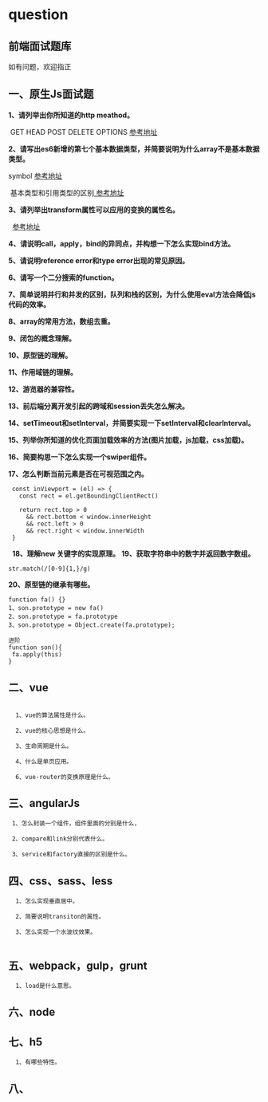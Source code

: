 # question
## 前端面试题库

如有问题，欢迎指正

## 一、原生Js面试题

 __1、请列举出你所知道的http meathod。__
 
  GET HEAD POST DELETE OPTIONS
  [ 参考地址]( https://www.jianshu.com/p/1a49a7b08ee0)
 
 __2、请写出es6新增的第七个基本数据类型，并简要说明为什么array不是基本数据类型。__
 
   symbol [ 参考地址]( http://es6.ruanyifeng.com/#docs/symbol)
  
   基本类型和引用类型的区别[ 参考地址]( https://www.cnblogs.com/cxying93/p/6106469.html)
 
 __3、请列举出transform属性可以应用的变换的属性名。__
 
   [ 参考地址]( http://www.w3school.com.cn/cssref/pr_transform.asp)
   
 __4、请说明call，apply，bind的异同点，并构想一下怎么实现bind方法。__
 
 
 __5、请说明reference error和type error出现的常见原因。__
 
 __6、请写一个二分搜索的function。__
 
 __7、简单说明并行和并发的区别，队列和栈的区别，为什么使用eval方法会降低js代码的效率。__
 
__8、array的常用方法，数组去重。__

__9、闭包的概念理解。__
 
__10、原型链的理解。__
 
__11、作用域链的理解。__
 
__12、游览器的兼容性。__
 
__13、前后端分离开发引起的跨域和session丢失怎么解决。__
 
__14、setTimeout和setInterval，并简要实现一下setInterval和clearInterval。__
 
__15、列举你所知道的优化页面加载效率的方法(图片加载，js加载，css加载)。__
 
__16、简要构思一下怎么实现一个swiper组件。__
 
__17、怎么判断当前元素是否在可视范围之内。__
 ```
  const inViewport = (el) => {
    const rect = el.getBoundingClientRect()

    return rect.top > 0
      && rect.bottom < window.innerHeight
      && rect.left > 0
      && rect.right < window.innerWidth
  }
  ```
  
__18、理解new 关键字的实现原理。__
__19、获取字符串中的数字并返回数字数组。__
```
str.match(/[0-9]{1,}/g)
```
__20、原型链的继承有哪些。__
```
function fa() {}
1、son.prototype = new fa()
2、son.prototype = fa.prototype
3、son.prototype = Object.create(fa.prototype);

进阶
function son(){
 fa.apply(this)
}
```

## 二、vue
```

  1、vue的算法属性是什么。
  
  2、vue的核心思想是什么。
  
  3、生命周期是什么。
  
  4、什么是单页应用。
  
  6、vue-router的变换原理是什么。
  ```

## 三、angularJs
```
 1、怎么封装一个组件，组件里面的分别是什么，
 
 2、compare和link分别代表什么。
 
 3、service和factory直接的区别是什么。
 ```
 

## 四、css、sass、less
```
  1、怎么实现垂直居中。
  
  2、简要说明transiton的属性。
  
  3、怎么实现一个水波纹效果。
  
 ```

## 五、webpack，gulp，grunt
```
  1、load是什么意思。
```
## 六、node

## 七、h5
```
  1、有哪些特性。
```
## 八、

